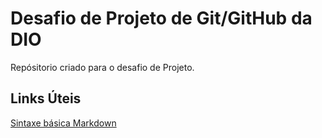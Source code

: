 # Desafio de Projeto de Git/GitHub da DIO
Repósitorio criado para o desafio de Projeto.

## Links Úteis

[Sintaxe básica Markdown](https://www.markdownguide.org/basic-syntax/)
